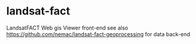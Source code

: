 landsat-fact
============

LandsatFACT Web gis Viewer front-end see also https://github.com/nemac/landsat-fact-geoprocessing for data back-end
